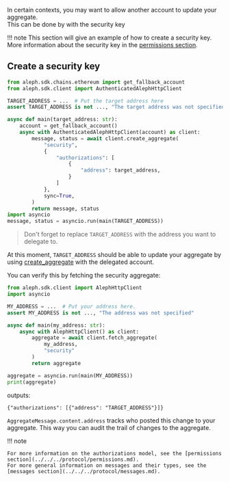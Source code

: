 In certain contexts, you may want to allow another account to update your aggregate. </br>
This can be done by with the security key

!!! note
    This section will give an example of how to create a security key.
    <br>More information about the security key in the [permissions section](../../../protocol/permissions.md#the-security-aggregate).

## Create a security key

```python
from aleph.sdk.chains.ethereum import get_fallback_account
from aleph.sdk.client import AuthenticatedAlephHttpClient

TARGET_ADDRESS = ...  # Put the target address here
assert TARGET_ADDRESS is not ..., "The target address was not specified"

async def main(target_address: str):
    account = get_fallback_account()
    async with AuthenticatedAlephHttpClient(account) as client:
        message, status = await client.create_aggregate(
            "security",
            {
                "authorizations": [
                    {
                        "address": target_address,
                    }
                ]
            },
            sync=True,
        )
        return message, status
import asyncio
message, status = asyncio.run(main(TARGET_ADDRESS))
```

> Don't forget to replace `TARGET_ADDRESS` with the address you want to delegate to.

At this moment, `TARGET_ADDRESS` should be able to update your aggregate by using [create_aggregate](./create.md) with the delegated account.

You can verify this by fetching the security aggregate:

```python
from aleph.sdk.client import AlephHttpClient
import asyncio

MY_ADDRESS = ...  # Put your address here.
assert MY_ADDRESS is not ..., "The address was not specified"

async def main(my_address: str):
    async with AlephHttpClient() as client:
        aggregate = await client.fetch_aggregate(
            my_address,
            "security"
        )
        return aggregate

aggregate = asyncio.run(main(MY_ADDRESS))
print(aggregate)
```

outputs:

```
{"authorizations": [{"address": "TARGET_ADDRESS"}]}

```

`AggregateMessage.content.address` tracks who posted this change to your aggregate.
This way you can audit the trail of changes to the aggregate.

!!! note

    For more information on the authorizations model, see the [permissions section](../../../protocol/permissions.md).
    For more general information on messages and their types, see the [messages section](../../../protocol/messages.md).
